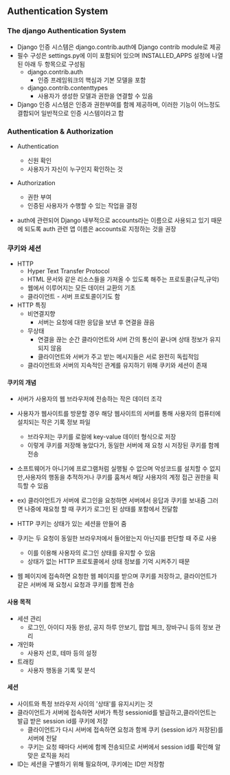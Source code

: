 ## Authentication System

### The django Authentication System

- Django 인증 시스템은 django.contrib.auth에 Django contrib module로 제공
- 필수 구성은 settings.py에 이미 포함되어 있으며 INSTALLED_APPS 설정에 나열된 아래 두 항목으로 구성됨 
  - django.contrib.auth
    - 인증 프레임워크의 핵심과 기본 모델을 포함
  - django.contrib.contenttypes
    - 사용자가 생성한 모델과 권한을 연결할 수 있음
- Django 인증 시스템은 인증과 권한부여를 함께 제공하며, 이러한 기능이 어느정도 결합되어 일반적으로 인증 시스템이라고 함 

### Authentication & Authorization

- Authentication 
  - 신원 확인
  - 사용자가 자신이 누구인지 확인하는 것
- Authorization
  - 권한 부여
  - 인증된 사용자가 수행할 수 있는 작업을 결정

- auth에 관련되어 Django 내부적으로 accounts라는 이름으로 사용되고 있기 때문에 되도록 auth 관련 앱 이름은 accounts로 지정하는 것을 권장

### 쿠키와 세션

- HTTP 
  - Hyper Text Transfer Protocol
  - HTML 문서와 같은 리소스들을 가져올 수 있도록 해주는 프로토콜(규칙,규악)
  - 웹에서 이루어지는 모든 데이터 교환의 기초
  - 클라이언트 - 서버 프로토콜이기도 함
- HTTP 특징
  - 비연결지향
    - 서버는 요청에 대한 응답을 보낸 후 연결을 끊음
  - 무상태
    - 연결을 끊는 순간 클라이언트와 서버 간의 통신이 끝나며 상태 정보가 유지되지 않음
    - 클라이언트와 서버가 주고 받는 메시지들은 서로 완전히 독립적임
  - 클라이언트와 서버의 지속적인 관계를 유지하기 위해 쿠키와 세션이 존재 

#### 쿠키의 개념

- 서버가 사용자의 웹 브라우저에 전송하는 작은 데이터 조각
- 사용자가 웹사이트를 방문할 경우 해당 웹사이트의 서버를 통해 사용자의 컴퓨터에 설치되는 작은 기록 정보 파일
  - 브라우저는 쿠키를 로컬에 key-value 데이터 형식으로 저장
  - 이렇게 쿠키를 저장해 놓았다가, 동일한 서버에 재 요청 시 저장된 쿠키를 함께 전송
- 소프트웨어가 아니기에 프로그램처럼 실행될 수 없으며 악성코드를 설치할 수 없지만,사용자의 행동을 추적하거나 쿠키를 훔쳐서 해당 사용자의 계정 접근 권한을 획득할 수 있음

- ex) 클라이언트가 서버에 로그인을 요청하면 서버에서 응답과 쿠키를 보내줌 그러면 나중에 재요청 할 때 쿠키가 로그인 된 상태를 포함에서 전달함 

- HTTP 쿠키는 상태가 있는 세션을 만들어 줌 
- 쿠키는 두 요청이 동일한 브라우저에서 들어왔는지 아닌지를 판단할 때 주로 사용
  - 이를 이용해 사용자의 로그인 상태를 유지할 수 있음
  - 상태가 없는 HTTP 프로토콜에서 상태 정보를 기억 시켜주기 때문
- 웹 페이지에 접속하면 요청한 웹 페이지를 받으며 쿠키를 저장하고, 클라이언트가 같은 서버에 재 요청시 요청과 쿠키를 함께 전송

#### 사용 목적

- 세션 관리
  - 로그인, 아이디 자동 완성, 공지 하루 안보기, 팝업 체크, 장바구니 등의 정보 관리
- 개인화
  - 사용자 선호, 테마 등의 설정
- 트래킹
  - 사용자 행동을 기록 및 분석

#### 세션

- 사이트와 특정 브라우저 사이의 '상태'를 유지시키는 것
- 클라이언트가 서버에 접속하면 서버가 특정 sessionid를 발급하고,클라이언트는 발급 받은 session id를 쿠키에 저장
  - 클라이언트가 다시 서버에 접속하면 요청과 함께 쿠키 (session id가 저장된)를 서버에 전달
  - 쿠키는 요청 때마다 서버에 함께 전송되므로 서버에서 session id를 확인해 알맞은 로직을 처리
- ID는 세션을 구별하기 위해 필요하며, 쿠키에는 ID만 저장함 

